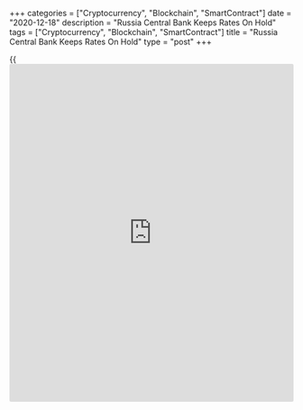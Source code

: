 +++
categories = ["Cryptocurrency", "Blockchain", "SmartContract"]
date = "2020-12-18"
description = "Russia Central Bank Keeps Rates On Hold"
tags = ["Cryptocurrency", "Blockchain", "SmartContract"]
title = "Russia Central Bank Keeps Rates On Hold"
type = "post"
+++

{{<iframe id="large-banner" src="https://www.bounty.group/#slide=10.0" width="100%" height="600" scrolling="no" style="border: 0px solid rgb(216, 221, 230); border-radius: 3px;">}}

Russia's central bank left its key interest rates unchanged, on Friday,
as inflation exceeded the target largely due to one-off pro-inflationary
factors.

The Board of Directors, led by Governor Elvira Nabiullina decided to
retain the benchmark rate at 4.25 percent.

The bank had reduced the rate by 25 basis points in July and 100 basis
points in June.

"Given the high heterogeneity of current economic and price movement
trends, the Bank of Russia will assess the subsequent developments and
the existence of a potential for additional key rate reduction," the
bank said.

Although inflation is expected to lie within the range of 4.6 percent -
4.9 percent at the end of 2020, disinflationary risks do not prevail in
2021 as much as before, the bank said.

According to Bank of Russia's forecast, annual inflation will reach
3.5-4.0 percent in 2021 and will stabilize close to 4 percent later on.

With headline inflation likely to remain high into 2021, this suggests
that there is much less scope for further interest rate cuts, Liam
Peach, an economist at Capital Economics, said.

The central bank forecast the [economy][1] to contract around 4 percent
this year. In spring 2021, the Russian economy is forecast to resume its
sustainable growth as the coronavirus situation returns to normal.
Accommodative monetary [policy](https://www.fintechee.com/policy/) will continue to support the economy
throughout the next year, the bank added.

For comments and feedback [contact](https://www.playgroundfx.com/contact/): editorial@rtt[news](https://www.letsplayfx.com/blog/forex-news-website/).com

[Economic News][1]

 **What parts of the world are seeing the best (and worst) economic
performances lately? Click[here][2] to check out our [Econ Scorecard][2]
and find out! See up-to-the-moment [ranking](https://www.playgroundfx.com/blog/crypto-exchange-ranking/)s for the best and worst
performers in [GDP][3], [unemployment rate][4], [inflation][5] and much
more.**

   1. www.rtt[news](https://www.letsplayfx.com/blog/forex-news-website/).com/Content/EconomicNews.aspx
   2. www.rtt[news](https://www.letsplayfx.com/blog/forex-news-website/).com/economic-scorecard/world-rank/PPI/highest-performance.aspx
   3. www.rtt[news](https://www.letsplayfx.com/blog/forex-news-website/).com/economic-scorecard/world-rank/GDP/highest-performance.aspx
   4. www.rtt[news](https://www.letsplayfx.com/blog/forex-news-website/).com/economic-scorecard/world-rank/unemployment-rate/lowest-performance.aspx
   5. www.rtt[news](https://www.letsplayfx.com/blog/forex-news-website/).com/economic-scorecard/world-rank/CPI/highest-performance.aspx